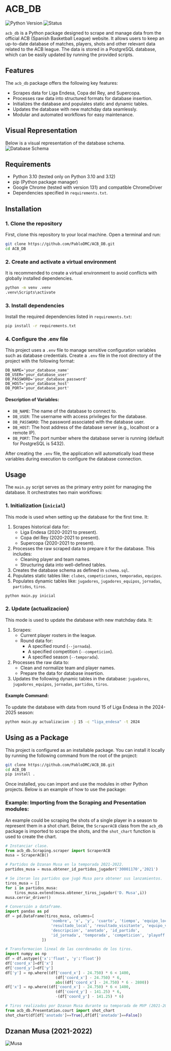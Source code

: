# ACB_DB

![Python Version](https://img.shields.io/badge/python-3.10-blue)
![Status](https://img.shields.io/badge/status-active-brightgreen)

`acb_db` is a Python package designed to scrape and manage data from the official ACB (Spanish Basketball League) website. It allows users to keep an up-to-date database of matches, players, shots and other relevant data related to the ACB league. The data is stored in a PostgreSQL database, which can be easily updated by running the provided scripts.

## Features

The `acb_db` package offers the following key features:

- Scrapes data for Liga Endesa, Copa del Rey, and Supercopa.
- Processes raw data into structured formats for database insertion.
- Initializes the database and populates static and dynamic tables.
- Updates the database with new matchday data seamlessly.
- Modular and automated workflows for easy maintenance.

## Visual Representation

Below is a visual representation of the database schema.
![Database Schema](ACB_db_diagram.png)

## Requirements

- Python 3.10 (tested only on Python 3.10 and 3.12)
- pip (Python package manager)
- Google Chrome (tested with version 131) and compatible ChromeDriver
- Dependencies specified in `requirements.txt`. 

## Installation

### 1. Clone the repository

First, clone this repository to your local machine. Open a terminal and run:

```bash
git clone https://github.com/PabloDMC/ACB_DB.git
cd ACB_DB
```

### 2. Create and activate a virtual environment

It is recommended to create a virtual environment to avoid conflicts with globally installed dependencies.

```bash
python -m venv .venv
.venv\Scripts\activate
```

### 3. Install dependencies

Install the required dependencies listed in `requirements.txt`:

```bash
pip install -r requirements.txt
```

### 4. Configure the .env file
This project uses a `.env` file to manage sensitive configuration variables such as database credentials. Create a `.env` file in the root directory of the project with the following format:

```dotenv
DB_NAME='your_database_name'
DB_USER='your_database_user'
DB_PASSWORD='your_database_password'
DB_HOST='your_database_host'
DB_PORT='your_database_port'
```

#### Description of Variables:
* ``DB_NAME``: The name of the database to connect to.
* ``DB_USER``: The username with access privileges for the database.
* ``DB_PASSWORD``: The password associated with the database user.
* ``DB_HOST``: The host address of the database server (e.g., localhost or a remote IP).
* ``DB_PORT``: The port number where the database server is running (default for PostgreSQL is 5432).

After creating the `.env` file, the application will automatically load these variables during execution to configure the database connection.

## Usage

The `main.py` script serves as the primary entry point for managing the database. It orchestrates two main workflows:

### 1. Initialization (`inicial`)

This mode is used when setting up the database for the first time. It:

1. Scrapes historical data for:
   * Liga Endesa (2020-2021 to present).
   * Copa del Rey (2020-2021 to present).
   * Supercopa (2020-2021 to present).
2. Processes the raw scraped data to prepare it for the database. This includes:
   * Cleaning player and team names.
   * Structuring data into well-defined tables.
3. Creates the database schema as defined in `schema.sql`.
4. Populates static tables like:
`clubes`, `competiciones`, `temporadas`, `equipos`.
5. Populates dynamic tables like:
`jugadores`, `jugadores_equipos`, `jornadas`, `partidos`, `tiros`.

```bash
python main.py inicial
```

### 2. Update (actualizacion)

This mode is used to update the database with new matchday data. It:

1. Scrapes:
   * Current player rosters in the league.
   * Round data for:
      * A specified round (`--jornada`).
      * A specified competition (`--competicion`).
      * A specified season (`--temporada`).
2. Processes the raw data to:
   * Clean and normalize team and player names.
   * Prepare the data for database insertion.
3. Updates the following dynamic tables in the database:
`jugadores`, `jugadores_equipos`, `jornadas`, `partidos`, `tiros`.

#### Example Command:
To update the database with data from round 15 of Liga Endesa in the 2024-2025 season:

```bash
python main.py actualizacion -j 15 -c "liga_endesa" -t 2024
```
## Using as a Package

This project is configured as an installable package. You can install it locally by running the following command from the root of the project:

```bash
git clone https://github.com/PabloDMC/ACB_DB.git
cd ACB_DB
pip install .
```

Once installed, you can import and use the modules in other Python projects. Below is an example of how to use the package:

### Example: Importing from the Scraping and Presentation modules:

An example could be scraping the shots of a single player in a season to represent them in a shot chart. Below, the `ScraperACB` class from the `acb_db` package is imported to scrape the shots, and the `shot_chart` function is used to create the chart.

```python
# Instanciar clase.
from acb_db.Scraping.scraper import ScraperACB
musa = ScraperACB()

# Partidos de Dzanan Musa en la temporada 2021-2022.
partidos_musa = musa.obtener_id_partidos_jugador('30001170','2021')

# Se iteran los partidos que jugó Musa para obtener sus lanzamientos.
tiros_musa = []
for i in partidos_musa:
    tiros_musa.extend(musa.obtener_tiros_jugador('D. Musa',i))
musa.cerrar_driver()

# Conversión a dataframe.
import pandas as pd
df = pd.DataFrame(tiros_musa, columns=[
                    'nombre', 'x', 'y', 'cuarto', 'tiempo', 'equipo_local',
                    'resultado_local', 'resultado_visitante', 'equipo_visitante', 
                    'descripcion', 'anotado', 'id_partido',
                    'id_jornada', 'temporada', 'competicion', 'playoff'
                ])

# Transformacion lineal de las coordenadas de los tiros. 
import numpy as np
df = df.astype({'x':'float', 'y':'float'})
df['coord_x']=df['x']
df['coord_y']=df['y']
df['y'] = np.where((df['coord_x'] - 24.750) * 6 < 1400,
                      (df['coord_x'] - 24.750) * 6,
                      abs((df['coord_x'] - 24.750) * 6 - 2800))
df['x'] = np.where((df['coord_x'] - 24.750) * 6 < 1400,
                      (df['coord_y'] - 141.25) * 6,
                      -(df['coord_y'] - 141.25) * 6)

# Tiros realizados por Dzanan Musa durante su temporada de MVP (2021-2022)
from acb_db.Presentation.court import shot_chart
shot_chart(df[df['anotado']==True],df[df['anotado']==False])
```
## Dzanan Musa (2021-2022)
![Musa](musa2021.png)
